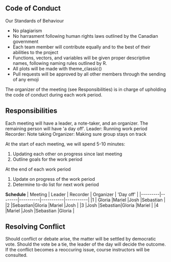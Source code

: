 
## Code of Conduct

Our Standards of Behaviour
- No plagiarism
- No harrasment following human rights laws outlined by the Canadian government
- Each team member will contribute equally and to the best of their abilities to the project
- Functions, vectors, and variables will be given proper descriptive names, following naming rules outlined by R. 
- All plots will be made with theme_classic()
- Pull requests will be approved by all other members through the sending of any emoji

The organizer of the meeting (see Responsibilities) is in charge of upholding the code of conduct during each work period.

## Responsibilities
Each meeting will have a leader, a note-taker, and an organizer. The remaining person will have 'a day off'.
  Leader: Running work period
  Recorder: Note taking
  Organizer: Making sure group stays on track

At the start of each meeting, we will spend 5-10 minutes:
  1. Updating each other on progress since last meeting
  2. Outline goals for the work period

At the end of each work period
  1. Update on progress of the work period
  2. Determine to-do list for next work period
  
**Schedule**
| Meeting | Leader | Recorder | Organizer | 'Day off' |
|---------|--------|----------|-----------|-----------|
|1        | Gloria |Mariel    |Josh       |Sebastian  |
|2        |Sebastian|Gloria   |Mariel     |Josh       |
|3        |Josh     |Sebastian|Gloria     |Mariel     |
|4        |Mariel   |Josh     |Sebastian  |Gloria     |


## Resolving Conflict
Should conflict or debate arise, the matter will be settled by democratic vote.
Should the vote be a tie, the leader of the day will decide the outcome.
If the conflict becomes a reoccuring issue, course instructors will be consulted.
